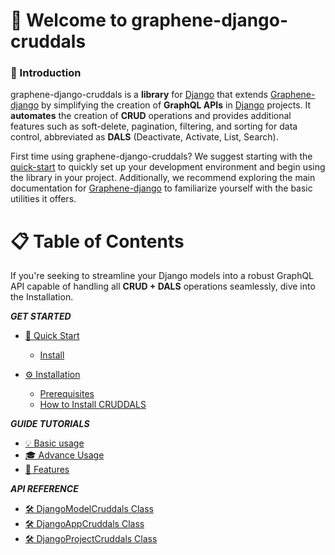 # 🚀 Welcome to graphene-django-cruddals


### 📝 Introduction

graphene-django-cruddals is a **library** for [Django] that extends [Graphene-django] by simplifying the creation of **GraphQL APIs** in [Django] projects. It **automates** the creation of **CRUD** operations and provides additional features such as soft-delete, pagination, filtering, and sorting for data control, abbreviated as **DALS** (Deactivate, Activate, List, Search).

First time using graphene-django-cruddals? We suggest starting with the [quick-start] to quickly set up your development environment and begin using the library in your project. Additionally, we recommend exploring the main documentation for [Graphene-django] to familiarize yourself with the basic utilities it offers.

[quick-start]:get-started/quick-start.md
[Graphene-django]:https://docs.graphene-python.org/projects/django/en/latest/#
[Django]: https://www.djangoproject.com/

# 📋 Table of Contents

If you're seeking to streamline your Django models into a robust GraphQL API capable of handling all **CRUD + DALS** operations seamlessly, dive into the Installation.

***GET STARTED***

- [🏁 Quick Start](get-started/quick-start.md)
    - [Install](get-started/quick-start.md#install)

- [⚙️ Installation](get-started/installation.md#installation-step-by-step)
    - [Prerequisites](get-started/installation.md#prerequisites)
    - [How to Install CRUDDALS](get-started/installation.md#graphene-django-cruddals)

***GUIDE TUTORIALS***

- [💡 Basic usage](guide-tutorials/basic-usage.md)
- [🎓 Advance Usage](guide-tutorials/advance-usage.md)
- [🌟 Features](guide-tutorials/features.md)

***API REFERENCE***

- [🛠️ DjangoModelCruddals Class](api-reference/django-model-cruddals.md)
- [🛠️ DjangoAppCruddals Class](api-reference/django-app-cruddals.md)
- [🛠️ DjangoProjectCruddals Class](api-reference/django-project-cruddals.md)
